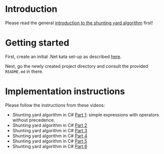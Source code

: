 # Introduction

Please read the general [introduction to the shunting yard algorithm](../README.md) first!

# Getting started

First,
create an initial .Net kata set-up as described [here](https://github.com/zhendrikse/tdd/tree/master/cookiecutter).

Next, go the newly created project directory and consult
the provided ``README.md`` in there.

# Implementation instructions

Please follow the instructions from these videos:

- Shunting yard algorithm in C# [Part 1](http://vimeo.com/10941784):
  simple expressions with operators without precedence.
- Shunting yard algorithm in C# [Part 2](http://vimeo.com/10942447)
- Shunting yard algorithm in C# [Part 3](http://vimeo.com/10943328)
- Shunting yard algorithm in C# [Part 4](http://vimeo.com/10944334)
- Shunting yard algorithm in C# [Part 5](http://vimeo.com/10979675)
- Shunting yard algorithm in C# [Part 6](http://vimeo.com/10994492)